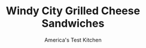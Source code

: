 ---
layout: ../../layouts/MarkdownPostLayout.astro
title: Windy City Grilled Cheese Sandwiches
author: America's Test Kitchen
pubDate: 2023-03-15
description: "The technique and the ingredients you choose make the difference between a good grilled cheese sandwich and a great grilled cheese sandwich."
image_url: https://res.cloudinary.com/hksqkdlah/image/upload/ar_1:1,c_fill,dpr_2.0,f_auto,fl_lossy.progressive.strip_profile,g_faces:auto,q_auto:low,w_344/4381_sfs-grilledcheese-cc-319721
tags: ["Main Courses","Cheese","Sandwiches","Cook's Country TV"]
calories: 2518
protein: 29
carbohydrates: 41
fats: 39
fiber: 4
ingredients: ["8 slices, hearty white sandwich bread","4 tablespoons, unsalted butter, melted","2 cups, grated Swiss cheese","4 very thin slices, red onion, rings separated","8 very thin slices, bologna","8 teaspoons, Dijon mustard","4 tablespoons, dill pickle relish","1 cup, sauerkraut, rinsed and drained"]
serves: 4
time: ""
instructions: ["Brush top side of each slice of bread with melted butter. Flip 4 slices over, layer 1/4 cup cheese, 1 slice red onion, 1 slice balogna, 2 teaspoons Dijon mustard, 1 tablespoon dill pickle relish, another slice of bologna, 1/4 cup sauerkraut, and another 1/4 cup cheese into each sandwich. Cover with remaining bread slices, buttered side up.","Heat large nonstick skillet over medium-low heat for 1 minute. Place 2 sandwiches in pan and weight with round cake pan, pressing lightly. Leave cake pan on top and cook until first side is golden brown, 3 to 5 minutes. Flip sandwiches, press again with cake pan, and cook until golden brown, about 2 minutes. Repeat with remaining 2 sandwiches."]
nutrition: ["337 mg Potassium, K","532 mg Phosphorus, P","645 mg Calcium, Ca","3 mg Iron, Fe","67 mg Magnesium, Mg","1078 mg Sodium, Na","4 mg Zinc, Zn","39 g Total lipid (fat)","4 mg Niacin","11 g Fatty acids, total monounsaturated","2 g Fatty acids, total polyunsaturated","6 mg Vitamin C, total ascorbic acid","108 mg Cholesterol","22 g Fatty acids, total saturated","4 g Fiber, total dietary","11 µg Folic acid","54 µg Folate, food","11 g Sugars, total","22 µg Vitamin K (phylloquinone)","120 g Water","41 g Carbohydrate, by difference","74 µg Folate, DFE","29 g Protein","2 µg Vitamin B-12","259 µg Vitamin A, RAE","629 kcal Energy","2518 calories"]
notes: "If you like a Chicago hot dog, you’ll love this sandwich. Press the relish with paper towels to remove excess moisture."
---